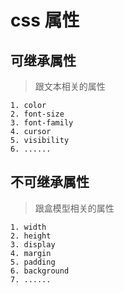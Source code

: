 # css 属性

## 可继承属性

> 跟文本相关的属性

    1. color
    2. font-size
    3. font-family
    4. cursor
    5. visibility
    6. ......

## 不可继承属性

> 跟盒模型相关的属性

    1. width
    2. height
    3. display
    4. margin
    5. padding
    6. background
    7. ......
